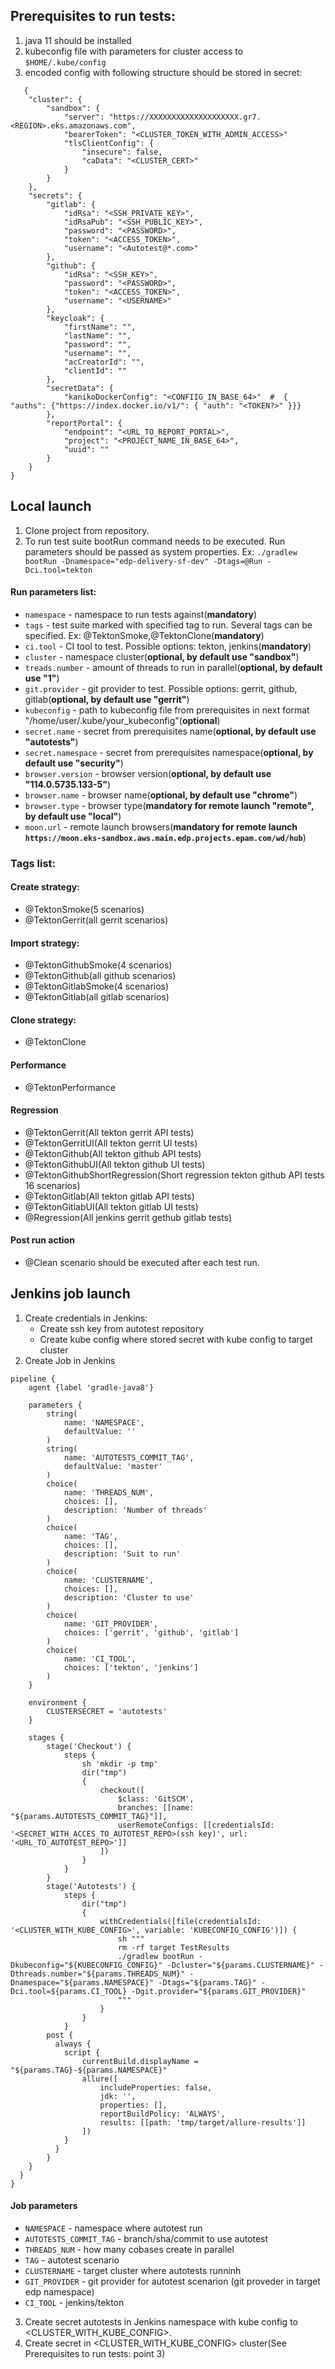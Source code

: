 ## Prerequisites to run tests:
1. java 11 should be installed
2. kubeconfig file with parameters for cluster access to `$HOME/.kube/config`
3. encoded config with following structure should be stored in secret:
```
   {
    "cluster": {
        "sandbox": {
            "server": "https://XXXXXXXXXXXXXXXXXXXX.gr7.<REGION>.eks.amazonaws.com",
            "bearerToken": "<CLUSTER_TOKEN_WITH_ADMIN_ACCESS>"
            "tlsClientConfig": {
                "insecure": false,
                "caData": "<CLUSTER_CERT>"
            }
        }
    },
    "secrets": {
        "gitlab": {
            "idRsa": "<SSH_PRIVATE_KEY>",
            "idRsaPub": "<SSH_PUBLIC_KEY>",
            "password": "<PASSWORD>",
            "token": "<ACCESS_TOKEN>",
            "username": "<Autotest@*.com>"
        },
        "github": {
            "idRsa": "<SSH_KEY>",
            "password": "<PASSWORD>",
            "token": "<ACCESS_TOKEN>",
            "username": "<USERNAME>"
        },
        "keycloak": {
            "firstName": "",
            "lastName": "",
            "password": "",
            "username": "",
            "acCreatorId": "",
            "clientId": ""
        },
        "secretData": {
            "kanikoDockerConfig": "<CONFIIG_IN_BASE_64>"  #  { "auths": {"https://index.docker.io/v1/": { "auth": "<TOKEN?>" }}}
        },
        "reportPortal": {
            "endpoint": "<URL_TO_REPORT_PORTAL>",
            "project": "<PROJECT_NAME_IN_BASE_64>",
            "uuid": ""
        }
    }
} 
```

## Local launch
1. Clone project from repository.  
2. To run test suite bootRun command needs to be executed. Run parameters should be passed as system properties.
Ex: `./gradlew bootRun -Dnamespace="edp-delivery-sf-dev" -Dtags=@Run -Dci.tool=tekton`
#### Run parameters list:
  - `namespace` - namespace to run tests against(**mandatory**)
  - `tags` - test suite marked with specified tag to run. Several tags can be specified. Ex: @TektonSmoke,@TektonClone(**mandatory**)
  - `ci.tool` - CI tool to test. Possible options: tekton, jenkins(**mandatory**)
  - `cluster` - namespace cluster(**optional, by default use "sandbox"**)
  - `treads.number` - amount of threads to run in parallel(**optional, by default use "1"**)
  - `git.provider` - git provider to test. Possible options: gerrit, github, gitlab(**optional, by default use "gerrit"**)
  - `kubeconfig` - path to kubeconfig file from prerequisites in next format "/home/user/.kube/your_kubeconfig"(**optional**)
  - `secret.name` - secret from prerequisites name(**optional, by default use "autotests"**)
  - `secret.namespace` - secret from prerequisites namespace(**optional, by default use "security"**)
  - `browser.version` - browser version(**optional, by default use "114.0.5735.133-5"**)
  - `browser.name` - browser name(**optional, by default use "chrome"**)
  - `browser.type` - browser type(**mandatory for remote launch "remote", by default use "local"**)
  - `moon.url` - remote launch browsers(**mandatory for remote launch `https://moon.eks-sandbox.aws.main.edp.projects.epam.com/wd/hub`**)

### Tags list:
#### Create strategy:
  - @TektonSmoke(5 scenarios)  
  - @TektonGerrit(all gerrit scenarios)
#### Import strategy:
  - @TektonGithubSmoke(4 scenarios)
  - @TektonGithub(all github scenarios)
  - @TektonGitlabSmoke(4 scenarios)
  - @TektonGitlab(all gitlab scenarios)
#### Clone strategy:
  - @TektonClone
#### Performance
  - @TektonPerformance
#### Regression
  - @TektonGerrit(All tekton gerrit API tests)
  - @TektonGerritUI(All tekton gerrit UI tests)
  - @TektonGithub(All tekton github API tests)
  - @TektonGithubUI(All tekton github UI tests)
  - @TektonGithubShortRegression(Short regression tekton github API tests 16 scenarios)
  - @TektonGitlab(All tekton gitlab API tests)
  - @TektonGitlabUI(All tekton gitlab UI tests)
  - @Regression(All jenkins gerrit gethub gitlab tests)
#### Post run action
  - @Clean scenario should be executed after each test run.

## Jenkins job launch
1. Create credentials in Jenkins:
   *  Create ssh key from autotest repository
   *  Create kube config where stored secret with kube config to target cluster
2. Create Job in Jenkins
```
pipeline {
    agent {label 'gradle-java8'}
    
    parameters {
        string(
            name: 'NAMESPACE',
            defaultValue: ''
        )
        string(
            name: 'AUTOTESTS_COMMIT_TAG',
            defaultValue: 'master'
        )
        choice(
            name: 'THREADS_NUM',
            choices: [],
            description: 'Number of threads'
        )
        choice(
            name: 'TAG',
            choices: [],
            description: 'Suit to run'
        )
        choice(
            name: 'CLUSTERNAME',
            choices: [],
            description: 'Cluster to use'
        )
        choice(
            name: 'GIT_PROVIDER',
            choices: ['gerrit', 'github', 'gitlab']
        )
        choice(
            name: 'CI_TOOL',
            choices: ['tekton', 'jenkins']
        )
    }

    environment {
        CLUSTERSECRET = 'autotests'
    }

    stages {
        stage('Checkout') {
            steps {
                sh 'mkdir -p tmp'
                dir("tmp")
                {
                    checkout([
                        $class: 'GitSCM',
                        branches: [[name: "${params.AUTOTESTS_COMMIT_TAG}"]],
                        userRemoteConfigs: [[credentialsId: '<SECRET_WITH_ACCES_TO_AUTOTEST_REPO>(ssh key)', url: '<URL_TO_AUTOTEST_REPO>']]
                    ])
                }
            }
        }
        stage('Autotests') {
            steps {
                dir("tmp")
                {
                    withCredentials([file(credentialsId: '<CLUSTER_WITH_KUBE_CONFIG>', variable: 'KUBECONFIG_CONFIG')]) {
                        sh """
                        rm -rf target TestResults
                        ./gradlew bootRun -Dkubeconfig="${KUBECONFIG_CONFIG}" -Dcluster="${params.CLUSTERNAME}" -Dthreads.number="${params.THREADS_NUM}" -Dnamespace="${params.NAMESPACE}" -Dtags="${params.TAG}" -Dci.tool=${params.CI_TOOL} -Dgit.provider="${params.GIT_PROVIDER}"
                        """
                    }
                }
            }
        post {
          always {
            script {
                currentBuild.displayName = "${params.TAG}-${params.NAMESPACE}"
                allure([
                    includeProperties: false,
                    jdk: '',
                    properties: [],
                    reportBuildPolicy: 'ALWAYS',
                    results: [[path: 'tmp/target/allure-results']]
                ])
            }
          }
        }
    }
  }
} 
```
#### Job parameters
- `NAMESPACE` - namespace where autotest run
- `AUTOTESTS_COMMIT_TAG` - branch/sha/commit to use autotest
- `THREADS_NUM` - how many cobases create in parallel
- `TAG` - autotest scenario
- `CLUSTERNAME` - target cluster where autotests runninh
- `GIT_PROVIDER` - git provider for autotest scenarion (git proveder in target edp namespace)
- `CI_TOOL` - jenkins/tekton
3. Create secret autotests in Jenkins namespace with kube config to <CLUSTER_WITH_KUBE_CONFIG>. 
4. Create secret in <CLUSTER_WITH_KUBE_CONFIG> cluster(See Prerequisites to run tests: point 3) 